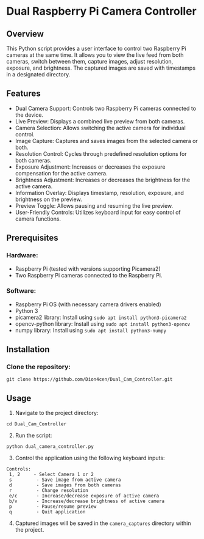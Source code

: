 # Dual Raspberry Pi Camera Controller
## Overview
This Python script provides a user interface to control two Raspberry Pi cameras at the same time. It allows you to view the live feed from both cameras, switch between them, capture images, adjust resolution, exposure, and brightness. The captured images are saved with timestamps in a designated directory.

## Features
+ Dual Camera Support: Controls two Raspberry Pi cameras connected to the device.
+ Live Preview: Displays a combined live preview from both cameras.
+ Camera Selection: Allows switching the active camera for individual control.
+ Image Capture: Captures and saves images from the selected camera or both.
+ Resolution Control: Cycles through predefined resolution options for both cameras.
+ Exposure Adjustment: Increases or decreases the exposure compensation for the active camera.
+ Brightness Adjustment: Increases or decreases the brightness for the active camera.
+ Information Overlay: Displays timestamp, resolution, exposure, and brightness on the preview.
+ Preview Toggle: Allows pausing and resuming the live preview.
+ User-Friendly Controls: Utilizes keyboard input for easy control of camera functions.
## Prerequisites
### Hardware:
+ Raspberry Pi (tested with versions supporting Picamera2)
+ Two Raspberry Pi cameras connected to the Raspberry Pi.
### Software:
+ Raspberry Pi OS (with necessary camera drivers enabled)
+ Python 3
+ picamera2 library: Install using `sudo apt install python3-picamera2`
+ opencv-python library: Install using `sudo apt install python3-opencv`
+ numpy library: Install using `sudo apt install python3-numpy`
## Installation
### Clone the repository:
```shell
git clone https://github.com/Dion4cen/Dual_Cam_Controller.git
```
## Usage
1. Navigate to the project directory:
```shell
cd Dual_Cam_Controller
```
2. Run the script:
```shell
python dual_camera_controller.py
```
3. Control the application using the following keyboard inputs:
```
Controls:
 1, 2     - Select Camera 1 or 2
 s         - Save image from active camera
 d         - Save images from both cameras
 r         - Change resolution
 e/c       - Increase/decrease exposure of active camera
 b/v       - Increase/decrease brightness of active camera
 p         - Pause/resume preview
 q         - Quit application
```
4. Captured images will be saved in the `camera_captures` directory within the project.

